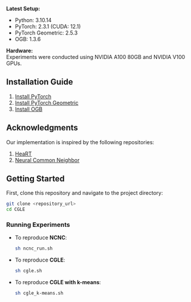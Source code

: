 
**Latest Setup:**
- Python: 3.10.14
- PyTorch: 2.3.1 (CUDA: 12.1)
- PyTorch Geometric: 2.5.3
- OGB: 1.3.6

**Hardware:**  
Experiments were conducted using NVIDIA A100 80GB and NVIDIA V100 GPUs.

## Installation Guide

1. [Install PyTorch](https://pytorch.org/)
2. [Install PyTorch Geometric](https://pytorch-geometric.readthedocs.io/en/latest/notes/installation.html)
3. [Install OGB](https://ogb.stanford.edu/docs/home/)

## Acknowledgments

Our implementation is inspired by the following repositories:
1. [HeaRT](https://github.com/Juanhui28/HeaRT.git)
2. [Neural Common Neighbor](https://github.com/GraphPKU/NeuralCommonNeighbor.git)

## Getting Started

First, clone this repository and navigate to the project directory:

```bash
git clone <repository_url>
cd CGLE
```

### Running Experiments

- To reproduce **NCNC**:
  ```bash
  sh ncnc_run.sh
  ```

- To reproduce **CGLE**:
  ```bash
  sh cgle.sh
  ```

- To reproduce **CGLE with k-means**:
  ```bash
  sh cgle_k-means.sh
  ```

